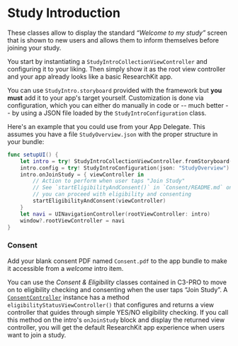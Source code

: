 Study Introduction
==================

These classes allow to display the standard _“Welcome to my study”_ screen that is shown to new users and allows them to inform themselves before joining your study.

You start by instantiating a `StudyIntroCollectionViewController` and configuring it to your liking.
Then simply show it as the root view controller and your app already looks like a basic ResearchKit app.

You can use `StudyIntro.storyboard` provided with the framework but **you must** add it to your app's target yourself.
Customization is done via configuration, which you can either do manually in code or -- much better -- by using a JSON file loaded by the `StudyIntroConfiguration` class.

Here's an example that you could use from your App Delegate.
This assumes you have a file `StudyOverview.json` with the proper structure in your bundle:

```swift
func setupUI() {
    let intro = try! StudyIntroCollectionViewController.fromStoryboard("StudyIntro")
	intro.config = try! StudyIntroConfiguration(json: "StudyOverview")
    intro.onJoinStudy = { viewController in
        // Action to perform when user taps "Join Study"
        // See `startEligibilityAndConsent()` in `Consent/README.md` on how
        // you can proceed with eligibility and consenting
        startEligibilityAndConsent(viewController)
    }
	let navi = UINavigationController(rootViewController: intro)
	window?.rootViewController = navi
}
```

### Consent

Add your blank consent PDF named `Consent.pdf` to the app bundle to make it accessible from a _welcome_ intro item.

You can use the _Consent & Eligibility_ classes contained in C3-PRO to move on to eligibility checking and consenting when the user taps “Join Study”.
A [`ConsentController`](../ConsentController) instance has a method `eligibilityStatusViewController()` that configures and returns a view controller that guides through simple YES/NO eligibility checking.
If you call this method on the intro's `onJoinStudy` block and display the returned view controller, you will get the default ResearchKit app experience when users want to join a study.
